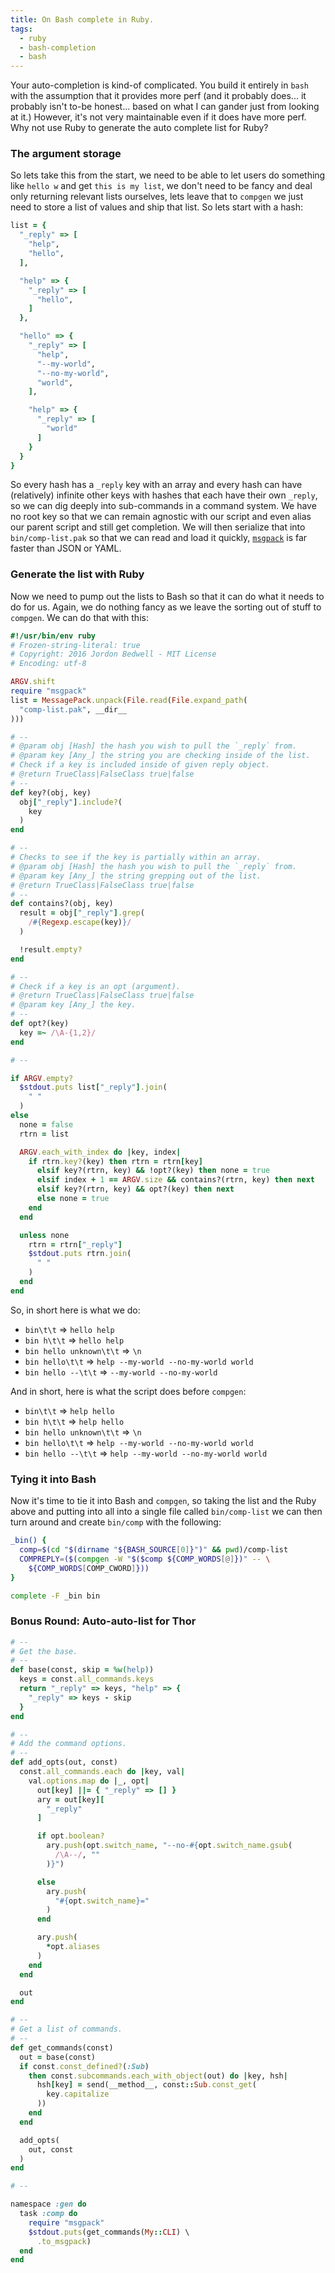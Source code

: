 ```yaml
---
title: On Bash complete in Ruby.
tags:
  - ruby
  - bash-completion
  - bash
---
```


Your auto-completion is kind-of complicated.  You build it entirely in `bash` with the assumption that it provides more perf (and it probably does... it probably isn't to-be honest... based on what I can gander just from looking at it.) However, it's not very maintainable even if it does have more perf.  Why not use Ruby to generate the auto complete list for Ruby?

### The argument storage

So lets take this from the start, we need to be able to let users do something like `hello w` and get `this is my list`, we don't need to be fancy and deal only returning relevant lists ourselves, lets leave that to `compgen` we just need to store a list of values and ship that list. So lets start with a hash:

```ruby
list = {
  "_reply" => [
    "help",
    "hello",
  ],

  "help" => {
    "_reply" => [
      "hello",
    ]
  },

  "hello" => {
    "_reply" => [
      "help",
      "--my-world",
      "--no-my-world",
      "world",
    ],

    "help" => {
      "_reply" => [
        "world"
      ]
    }
  }
}
```

So every hash has a `_reply` key with an array and every hash can have (relatively) infinite other keys with hashes that each have their own `_reply`, so we can dig deeply into sub-commands in a command system.  We have no root key so that we can remain agnostic with our script and even alias our parent script and still get completion.  We will then serialize that into `bin/comp-list.pak` so that we can read and load it quickly, [`msgpack`](//msgpack.org/) is far faster than JSON or YAML.

### Generate the list with Ruby

Now we need to pump out the lists to Bash so that it can do what it needs to do for us.  Again, we do nothing fancy as we leave the sorting out of stuff to `compgen`. We can do that with this:

```ruby
#!/usr/bin/env ruby
# Frozen-string-literal: true
# Copyright: 2016 Jordon Bedwell - MIT License
# Encoding: utf-8

ARGV.shift
require "msgpack"
list = MessagePack.unpack(File.read(File.expand_path(
  "comp-list.pak", __dir__
)))

# --
# @param obj [Hash] the hash you wish to pull the `_reply` from.
# @param key [Any_] the string you are checking inside of the list.
# Check if a key is included inside of given reply object.
# @return TrueClass|FalseClass true|false
# --
def key?(obj, key)
  obj["_reply"].include?(
    key
  )
end

# --
# Checks to see if the key is partially within an array.
# @param obj [Hash] the hash you wish to pull the `_reply` from.
# @param key [Any_] the string grepping out of the list.
# @return TrueClass|FalseClass true|false
# --
def contains?(obj, key)
  result = obj["_reply"].grep(
    /#{Regexp.escape(key)}/
  )

  !result.empty?
end

# --
# Check if a key is an opt (argument).
# @return TrueClass|FalseClass true|false
# @param key [Any_] the key.
# --
def opt?(key)
  key =~ /\A-{1,2}/
end

# --

if ARGV.empty?
  $stdout.puts list["_reply"].join(
    " "
  )
else
  none = false
  rtrn = list

  ARGV.each_with_index do |key, index|
    if rtrn.key?(key) then rtrn = rtrn[key]
      elsif key?(rtrn, key) && !opt?(key) then none = true
      elsif index + 1 == ARGV.size && contains?(rtrn, key) then next
      elsif key?(rtrn, key) && opt?(key) then next
      else none = true
    end
  end

  unless none
    rtrn = rtrn["_reply"]
    $stdout.puts rtrn.join(
      " "
    )
  end
end
```

So, in short here is what we do:

- `bin\t\t` => `hello help`
- `bin h\t\t` => `hello help`
- `bin hello unknown\t\t` => `\n`
- `bin hello\t\t` => `help --my-world --no-my-world world`
- `bin hello --\t\t` => `--my-world --no-my-world`

And in short, here is what the script does before `compgen`:

- `bin\t\t` => `help hello`
- `bin h\t\t` => `help hello`
- `bin hello unknown\t\t` => `\n`
- `bin hello\t\t` => `help --my-world --no-my-world world`
- `bin hello --\t\t` => `help --my-world --no-my-world world`

### Tying it into Bash

Now it's time to tie it into Bash and `compgen`, so taking the list and the Ruby above and putting into all into a single file called `bin/comp-list` we can then turn around and create `bin/comp` with the following:

```bash
_bin() {
  comp=$(cd "$(dirname "${BASH_SOURCE[0]}")" && pwd)/comp-list
  COMPREPLY=($(compgen -W "$($comp ${COMP_WORDS[@]})" -- \
    ${COMP_WORDS[COMP_CWORD]}))
}

complete -F _bin bin
```

### Bonus Round: Auto-auto-list for Thor

```ruby
# --
# Get the base.
# --
def base(const, skip = %w(help))
  keys = const.all_commands.keys
  return "_reply" => keys, "help" => {
    "_reply" => keys - skip
  }
end

# --
# Add the command options.
# --
def add_opts(out, const)
  const.all_commands.each do |key, val|
    val.options.map do |_, opt|
      out[key] ||= { "_reply" => [] }
      ary = out[key][
        "_reply"
      ]

      if opt.boolean?
        ary.push(opt.switch_name, "--no-#{opt.switch_name.gsub(
          /\A--/, ""
        )}")

      else
        ary.push(
          "#{opt.switch_name}="
        )
      end

      ary.push(
        *opt.aliases
      )
    end
  end

  out
end

# --
# Get a list of commands.
# --
def get_commands(const)
  out = base(const)
  if const.const_defined?(:Sub)
    then const.subcommands.each_with_object(out) do |key, hsh|
      hsh[key] = send(__method__, const::Sub.const_get(
        key.capitalize
      ))
    end
  end

  add_opts(
    out, const
  )
end

# --

namespace :gen do
  task :comp do
    require "msgpack"
    $stdout.puts(get_commands(My::CLI) \
      .to_msgpack)
  end
end
```
